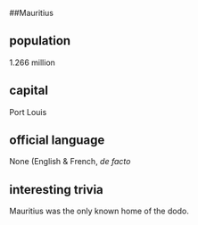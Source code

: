 ##Mauritius
## population
1.266 million

## capital
Port Louis
 
## official language
None (English & French, *de facto*

## interesting trivia
Mauritius was the only known home of the dodo.


